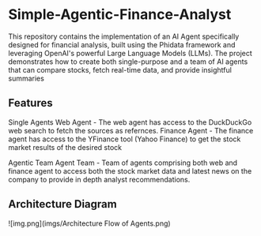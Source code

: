 # Simple-Agentic-Finance-Analyst

This repository contains the implementation of an AI Agent specifically designed for financial analysis, built using the Phidata framework and leveraging OpenAI's powerful Large Language Models (LLMs). The project demonstrates how to create both single-purpose and a team of AI agents that can compare stocks, fetch real-time data, and provide insightful summaries

## Features

Single Agents
Web Agent - The web agent has access to the DuckDuckGo web search to fetch the sources as refernces.
Finance Agent - The finance agent has access to the YFinance tool (Yahoo Finance) to get the stock market results of the desired stock

Agentic Team
Agent Team - Team of agents comprising both web and finance agent to access both the stock market data and latest news on the company to provide in depth analyst recommendations.

## Architecture Diagram
![img.png](imgs/Architecture Flow of Agents.png)
